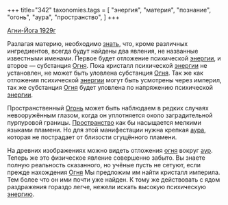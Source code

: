 +++
title="342"
taxonomies.tags = [
 "энергия",
 "материя",
 "познание",
 "огонь",
 "аура",
 "пространство",
]
+++

[Агни-Йога 1929г](/agni/1929)

Разлагая материю, необходимо [знать](/tags/познание), что, кроме различных ингредиентов, всегда будут найдены два явления, не названные известными именами. Первое будет отложение психической [энергии](/tags/энергия), и второе — субстанция [Огня](/tags/огонь). Пока кристалл психической [энергии](/tags/энергия) не установлен, не может быть уловлена субстанция [Огня](/tags/огонь). Так же как отложения психической [энергии](/tags/энергия) могут быть усмотрены через империл, так же субстанция [Огня](/tags/огонь) будет уловлена по напряжению психической [энергии](/tags/энергия).   

Пространственный [Огонь](/tags/огонь) может быть наблюдаем в редких случаях невооружённым глазом, когда он уплотняется около заградительной пурпуровой границы. [Пространство](/tags/пространство) как бы насыщается мелкими языками пламени. Но для этой манифестации нужна крепкая [аура](/tags/аура), которая не пострадает от близости сгущённого пламени.   

На древних изображениях можно видеть отложения [огня](/tags/огонь) вокруг [аур](/tags/аура). Теперь же это физическое явление совершенно забыто. Вы знаете полную реальность сказанного, но учёные пусть не сетуют, если прежде нахождения [Огня](/tags/огонь) Мы предложим им найти кристалл империла. Тем более что он ими почти уже найден. К тому же действовать с ядом раздражения гораздо легче, нежели искать высокую психическую [энергию](/tags/энергия).